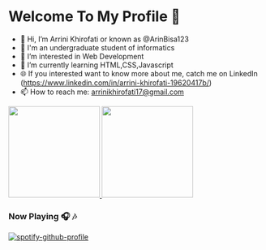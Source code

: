 # Welcome To My Profile :confetti_ball:
-  👋 Hi, I’m Arrini Khirofati or known as @ArinBisa123
- :star2: I'm an undergraduate student of informatics 
- 👀 I’m interested in Web Development 
- 🌱 I’m currently learning HTML,CSS,Javascript
- :globe_with_meridians: If you interested want to know more about me, catch me on LinkedIn (https://www.linkedin.com/in/arrini-khirofati-19620417b/)
- 📫 How to reach me: arrinikhirofati17@gmail.com

<p align="left">
<a href="https://github.com/ArinBisa123">
  <img height="180em" src="https://github-readme-stats-eight-theta.vercel.app/api?username=penuliscode&show_icons=true&theme=algolia&include_all_commits=true&count_private=true"/>
  <img height="180em" src="https://github-readme-stats-eight-theta.vercel.app/api/top-langs/?username=penuliscode&layout=compact&theme=algolia"/>
</a>
</p>

### Now Playing 🎧 :notes:

[![spotify-github-profile](https://spotify-github-profile.vercel.app/api/view?uid=39hpcydhmo5d53rwj95iso45k&cover_image=true&theme=default&show_offline=false&background_color=121212&interchange=false)](https://github.com/kittinan/spotify-github-profile)
<!---
ArinBisa123/ArinBisa123 is a ✨ special ✨ repository because its `README.md` (this file) appears on your GitHub profile.
You can click the Preview link to take a look at your changes.
--->
